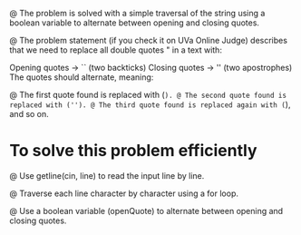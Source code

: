 ﻿@ The problem is solved with a simple traversal of the string 
using a boolean variable to alternate between opening and closing quotes.

@ The problem statement (if you check it on UVa Online Judge) 
describes that we need to replace all double quotes " in a text with:

Opening quotes → `` (two backticks)
                                   Closing quotes → '' (two apostrophes)
                                                                        The quotes should alternate, meaning:

@ The first quote found is replaced with (``).
@ The second quote found is replaced with ('').
@ The third quote found is replaced again with (``), and so on.

# To solve this problem efficiently #

@ Use getline(cin, line) to read the input line by line.

@ Traverse each line character by character using a for loop.

@ Use a boolean variable (openQuote) to alternate between opening and closing quotes.
